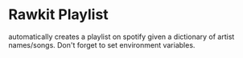 # Rawkit Playlist
automatically creates a playlist on spotify given a dictionary of artist names/songs. Don't forget to set environment variables.